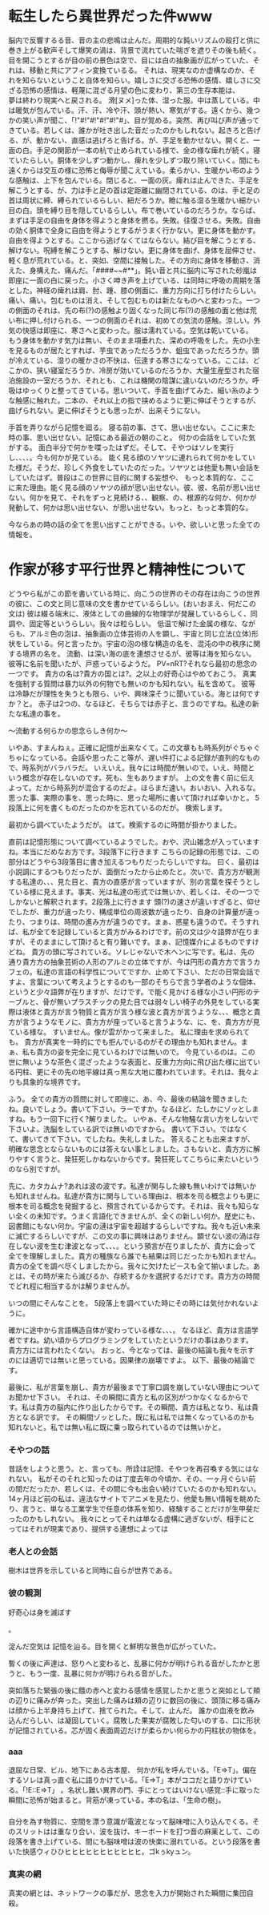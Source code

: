 # 転生したら異世界だった件www
 
 脳内で反響するる音、音の主の悲鳴は止んだ。周期的な鈍いリズムの殴打と供に巻き上がる歓声そして爆笑の渦は、背景で流れていた喘ぎを遮りその後も続く。  
 目を開こうとするが目の前の景色は空で、目には白の抽象画が広がっていた、それは、移動と共にアフィン変換ているる。 それは、現実なのか虚構なのか、それを知らないということ自体を知らい。嬉しさに交ざる恐怖の感情、嬉しさに交ざる恐怖の感情は、軽蔑に混ざる月望の色に変わり、第三の生存本能は、  
 夢は終わり現実へと戻される。
 滑[ヌメ]った体、湿った服。中は蒸している。中は暖気が包んでいる。汗、汗、冷や汗、頭が熱い、寒気がする。遠くから、幾つかの笑い声が聞こ、「!"#!"#!"#!"#!"#」、目が覚める。突然、再び叫び声が通ってきている。若しくは、誰かが吐き出した音だったのかもしれない。起きろと告げる、が、動かない、直感は逃げろと告げる。が、手足を動かせない。開くと、一面の白。手足の関節が一本の杭で止められている様で、金の様な痺れが続く。寝ていたらしい。胴体を少しずつ動かし、痺れを少しずつ取り除いていく。間にも遠くからは交互の様に恐怖と侮辱が聞こえている。柔らかい、生暖かい布のような感触は、上下を包んでいる。閉じると、一面の灰。痺れは止んできた、手足を解こうとする、が、力は手と足の首は定距離に幽閉されている、のは、手と足の首は周状に締、縛られているらしい、紐だろうか。瞼に触る湿る生暖かい細かい目の白。頭を縛り目を隠しているらしい。布で巻いているのだろうか。ならば、まずは手足の自由を身体を得ようと身体を撚る。失敗。往復させる。失敗。自由の効く胴体で全身に自由を得ようとするがうまく行かない。更に身体を動かす。自由を得ようとする。ここから逃げなくてはならない。結び目を解こうとする、解けない。呪縛を解こうとする、解けない。更に身体を曲げ、身体を屈伸させ、軽く息が荒れている。と、突如、空間に接触した。その方向に身体を移動さ、消えた、身構えた、痛んだ。「####~~#**」。鈍い音と共に脳内に写された砂嵐は即座に一面の白に戻った。小さく呻き声を上げている、は同時に呼吸の周期を落とした。神経の痺れは肩、肘、踵、膝の側面に、重力方向に打ち付けたらしい。痛い、痛い。包むものは消え、そして包むものは新たなものへと変わった。一つの側面のそれは、先の布(?)の感触より固くなった同じ布(?)の感触の面と他は荒い布に押し付けられる、一つの側面のそれは、初めての気流の感触。涼しい。外気の快感は即座に、寒さへと変わった。服は濡れている。空気は乾いている。
 もう身体を動かす気力は無い、そのまま項垂れた、深めの呼吸をした。先の小生を見るものが居たとすれば、芋虫であっただろうか、蛆虫であっただろうか。頭が冷えている、湿りの暖かさの不快は、伝達する寒さになっている。ここは、どこかの、狭い寝室だろうか、冷房が効いているのだろうか、大量生産型された宿泊施設の一室だろうか、それとも、これは機関の陰謀に違いないのだろうか。呼吸はゆっくりと整ってきている。思いついて、手首を曲げてみた、細い糸のような触感に触れた。二本の、それ以上の指で挟めるように更に伸ばそうとするが、曲げられない。更に伸ばそうとも思ったが、出来そうにない。
 
 手首を弄りながら記憶を廻る。
 寝る前の事、さて、思い出せない。ここに来た時の事、思い出せない。記憶にある最近の朝のこと。
 何かの会話をしていた気がする。
 面白半分で何かを喋ったはずだ。そして、そやつはソレを実行し、、、、。今も何かが見ている。
 能く見る顔のソヤツに連れられて何かをしていた様だ。そうだ、珍しく外食をしていたのだった。ソヤツとは他愛も無い会話をしていたはず。普段はこの世界に目的に関する妄想や、
 もっと本質的な、ここに来た理由。能く見る顔のソヤツの顔が思い出せない。彼、彼、名前が思い出せない。何かを見て、それをずっと見続ける、、観察、の、根源的な何か、何かが発動して、何かは思い出せない、が思い出せない。もっと、もっと本質的な。
 
 今ならあの時の話の全てを思い出すことができる。いや、欲しいと思った全ての情報を。
 
 
# 作家が移す平行世界と精神性について
 どうやら私がこの節を書いている時に、向こうの世界のその存在は向こうの世界の彼に、この文と同じ意味の文を書かせているらしい。(おいおまえ、何だこの文は)
 彼は綴る端末に、液体としての曲線的な物理学が発展しているらしく、同調や、固定等というらしい。我々は粒らしい。
 低温で解けた金属の様な、ながらも、アルミ色の泡は、抽象画の立体芸術の人を顕し、宇宙と同じ立法(立体)形状をしている。何と言ったか。宇宙の泡の様な構造の名を、混沌の中の秩序に関する境界の名を。
 流動、は深い海の底を連想させるが、彼等は海を知らない。
 彼等に名前を聞いたが、戸惑っているようだ。
 PV=nRT?それなら最初の思念の一つです。
 貴方の名は?貴方の国とは?。之以上の好奇心はやめておこう。
 真実を強制する質問は暴力以外の何物でも無いのかも知れない。私を含めて。
 彼等は冷静だが理性を失うとも限ら、いや、興味深そうに聞いている。海とは何ですか？と。
 赤子は2つの、なるほど、そちらでは赤子と、言うのですね。私達の新たな私達の事を。
 
 〜流動する何らかの思念らしき何か〜
 
 いやあ、すまんねぇ。正確に記憶が出来なくて。この文章もも時系列がぐちゃぐちゃになっている。会話や思ったこと等が、遅い件打による記録が直列的なもので、時系列がバラバラだ。
 いえいえ。我々には時間が無いので。いえ、時間という概念が存在しないのです。死も、生もありますが。
 上の文を書く前に伝えよって。だから時系列が混合するのだよ。ほらまだ速い。おいおい、入れるな。
 思った事、実際の事を、思った時に、思った場所に書いて頂ければ幸いかと。
 5段落上に何を書くものだったのかを忘れているのだが。
 検索します。
 
 最初から調べていたようだが。
 はて。検索するのに時間が掛かりました。
 
 直前は記憶形態について調べているようでした。おや、沢山雑念が入っていますね。本当にだめなお方です。3段落下に行きます
 こちらの記録の形態では、この部分はどうやら3段落目に書き加えるつもりだったらしいですね。
 曰く、最初は小説調にするつもりだったが、面倒だったから止めたと。次いで、貴方方が観測する私達の、、、見た目と、貴方の直感が言っていますが、別の言葉を探そうとしている様に見えます。事実、光は私達の形式では無いか、若しくは、その一つでしかないと解釈されます。2段落上に行きます
 頭(?)の速さが違いすぎると、仰せでしたが、重力が違ったり、構成単位の周波数が違ったり、自身の計算量が違ったり、つまりは、時間の進み方が違うのです。まぁ、惑星も違うので。そうすれば、私が全てを記録していると貴方がみるわけです。前の文は少々語弊が在りますが、そのままにして頂けると有り難いです。まぁ、記憶媒介によるものですけどね。
 貴方の頭に写されている。ソレじゃないで木ヘンに写です。私は、先の通り貴方方の抽象芸術の人形のアルミの立体ですが、今は円形の貴方方で言うカフェの。私達の言語の科学性についてですか、止めて下さい、ただの日常会話ですよ、言葉について考えようとするのも一部のそちらで言う学者のような個体、というと少々語弊が在りますが、だけです。で能く見かける様な小さい円形のテーブルと、骨が無いプラスチックの見た目では弱々しい椅子の外見をしている実際は液体と貴方が言う物質と貴方が言う様な波と貴方が言うような、、、概念と貴方が言うようなモノに、貴方方が座っていると言うような、に、を、貴方方が見ている様な。
 すいません。像が雲がかって来ました。
 私に理由を求められても。
 貴方が真実を一時的にでも拒んでいるのがその理由かも知れません。まぁ、私も貴方の姿を完全に見ているわけでは無いので。
 今見ているのは。この世に無いような茶色く混ざったような表面と、反重力方向に飛び出た様に出ている円柱、更にその先の地平線は真っ黒な大地に覆われています。それは、我々よりも具象的な境界です。
 
 ふう。
 全ての貴方の質問に対して即座に、あ、今、最後の結論を聞きましたね。良いでしょう。書いて下さい。ラーですか。なるほど、たしかにゾッとしますね。もう一回下に行く?解りました。
 いやぁ、そんな物騒な言い方をしないで下さいよ。洗脳をしている訳では無いのですから。
 書いて下さい。ではなくて、書いてきて下さい。でしたね。失礼しました。
 答えることも出来ますが、明確な思念とならないものには答えない事としました。さもないと、貴方方に解りやすく言うと、発狂死しかねないからです。発狂死してこちらに来たいというのなら別ですが。
 
 先に、カタカムナ?あれは波の波です。私達が関与した線も無いわけでは無いかも知れませんね。私達が貴方に関与している理由は、根本を司る概念よりも更に根本を司る概念を発掘すると、預言されているからです。それは、我々も知らない全くの未知です。うまく言語化できませんが、全くの新しい何か。歴史にも、図書館にもない何か。宇宙の漣は宇宙を超越するらしいですね。我々も近い未来に滅亡するらしいですが、この文の事に興味はありません。顕せない波の渦は存在しない波を生む津波となって、、、。という預言が在りましたが、貴方に会って全てを理解しました。貴方の種族なら誰でも結果は同じだったかも知れません。貴方の全てを調べ尽くしましたから。我々に欠けたピースも全て揃いました。あとは、その時が来たら滅びるか、存続するかを選択するだけです。貴方方の時間でどれ程に相当するかは解りませんが。
 
 いつの間にそんなことを。
 5段落上を調べていた時にその時には気付かれないように。
 
 確かに途中から言語構造自体が変わっている様な、、、。
 なるほど、貴方は言語学者ですね。幼い頃からプログラミングをしていたというだけの事はあります。
 貴方方には言われたくない。
 おっと、今となっては、最後の結論も我々を示すのには適切では無いと思っている。因果律の崩壊ですよ。
 以下、最後の結論です。
 
 最後に、私が言葉を崩し、貴方が最後まで丁寧口調を崩していない理由についてお聞かせ下さい。
 それは、その瞬間に貴方と私の区別がつかなくなるからです。私は貴方の脳内に作り出したからです。その瞬間、貴方は私となり、私は貴方となる訳です。
 その瞬間ゾッとした。既に私は私では無くなっているのかも知れないと。私では無い私に既に乗っ取られているのでは無いかと。
 
### そやつの話

 昔話をしようと思う。と、言っても、所詮は記憶、そやつを再召喚する気にはなれない。
 私がそのそれと知ったのは丁度去年の今頃か、その、一ヶ月ぐらい前の間だだったか、若しくは、その間に今も出会い続けていたるのかも知れない。
 14ヶ月ほど前の私は、違法なサイトでアニメを見たり、他愛も無い情報を眺めたり、言うと、単なる工業学生で任意の体系を知り、経験することだけが生甲斐だったのかもしれない。
 我々にとってそれは単なる虚構に過ぎないが、相手にとってはそれが現実であり、提供する連想によっては
 
 
### 老人との会話
 樹木は世界を示していると同時に自らが世界である。
 
### 彼の観測
 好奇心は身を滅ぼす
 
 
 。
 
 淀んだ空気は
 記憶を辿る。目を開くと鮮明な景色が広がっていた。
 
 暫くの後に声達は、怒りへと変わると、乱暴に何かが明けられる音がしたかと思うと、もう一度、乱暴に何かが明けられる音がした。
 
 突如落ちた緊張の後に餓の赤へと変わる感情を感覚したかと思うと突如として頬の辺りに痛みが奔った。突出した痛みは頬の辺りに数回の後に、頭頂に移る痛みは顔から上半身持ち上げて、捨てられた。そして、止んだ。
 誰かの血液を飲み込んだらしい、は凝固していく。腐敗した果実が腐敗した匂いのする、口に形状が記憶されている。芯が固く表面周辺だけが柔らかい何らかの円柱状の物体を。

### aaa
 退屈な日常、ビル、地下にある古本屋、
 何かが私を呼んでいる。「E=>T」。偏在するソレは真っ直ぐ私に語りかけている。「E=>T」本がココだと語りかけている。「!E::E=>T」 。名状し難い異界の門、手にとってはいけない感覚::手に取った瞬間に恐怖が始まると。背筋が凍っている。本の名は、「生命の樹」。
 
### 
 自分を為す物質に、空間を漂う意識が電波となって脳味噌に入り込んでくる。そのスリットはは重なり合い、波を抜け、キーボードを打つ音の麻薬として、この段落を書き上げている、間にも脳味噌は波の快楽に溺れている。という段落を書いた快感ウィひひヒヒヒヒヒヒヒヒヒヒヒ。ゴkぅkyュン。
 
### 真実の網
 真実の網とは、ネットワークの事だが、思念を入力が開始された瞬間に集団自殺。
